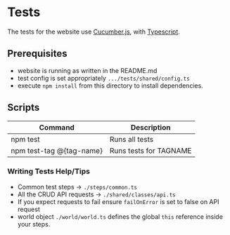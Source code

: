 # Tests

The tests for the website use [Cucumber.js](https://github.com/cucumber/cucumber-js), with
[Typescript](https://www.typescriptlang.org/).

## Prerequisites

* website is running as written in the README.md
* test config is set appropriately `.../tests/shared/config.ts`
* execute `npm install` from this directory to install dependencies.

## Scripts

| Command                   | Description                                                      |
|---------------------------|------------------------------------------------------------------|
| npm test                  | Runs all tests                                                   |
| npm test-tag @{tag-name}  | Runs tests for TAGNAME                                           |

### Writing Tests Help/Tips

* Common test steps -> `./steps/common.ts`
* All the CRUD API requests  -> `./shared/classes/api.ts`
* If you expect requests to fail ensure `failOnError` is set to false on API request
* world object `./world/world.ts` defines the global `this` reference inside your steps.
